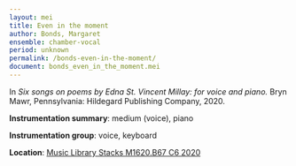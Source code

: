 ```yaml
---
layout: mei
title: Even in the moment
author: Bonds, Margaret
ensemble: chamber-vocal
period: unknown
permalink: /bonds-even-in-the-moment/
document: bonds_even_in_the_moment.mei
---
```


In *Six songs on poems by Edna St. Vincent Millay: for voice and piano.* Bryn Mawr, Pennsylvania: Hildegard Publishing Company, 2020.

**Instrumentation summary**: medium (voice), piano

**Instrumentation group**: voice, keyboard 

**Location**: <a href="https://tufts.primo.exlibrisgroup.com/permalink/01TUN_INST/1kc9gia/alma991018314424803851" target="_blank">Music Library Stacks M1620.B67 C6 2020</a>
